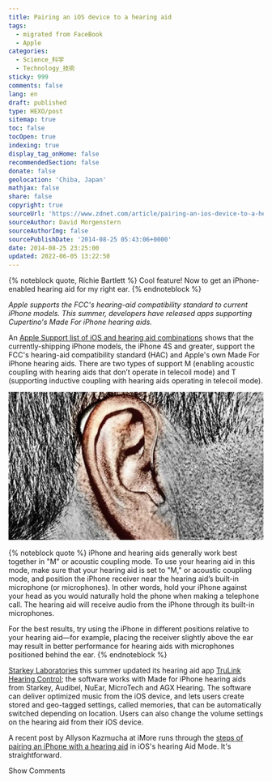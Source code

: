 ```yaml
---
title: Pairing an iOS device to a hearing aid
tags:
  - migrated from FaceBook
  - Apple
categories:
  - Science_科学
  - Technology_技術
sticky: 999
comments: false
lang: en
draft: published
type: HEXO/post
sitemap: true
toc: false
tocOpen: true
indexing: true
display_tag_onHome: false
recommendedSection: false
donate: false
geolocation: 'Chiba, Japan'
mathjax: false
share: false
copyright: true
sourceUrl: 'https://www.zdnet.com/article/pairing-an-ios-device-to-a-hearing-aid/'
sourceAuthor: David Morgenstern
sourceAuthorImg: false
sourcePublishDate: '2014-08-25 05:43:06+0000'
date: 2014-08-25 23:25:00
updated: 2022-06-05 13:22:50
---
```

{% noteblock quote, Richie Bartlett %}
Cool feature!
Now to get an iPhone-enabled hearing aid for my right ear.
{% endnoteblock %}

*Apple supports the FCC's hearing-aid compatibility standard to current iPhone models. This summer, developers have released apps supporting Cupertino's Made For iPhone hearing aids.*

An [Apple Support list of iOS and hearing aid combinations](http://support.apple.com/kb/HT4526) shows that the currently-shipping iPhone models, the iPhone 4S and greater, support the FCC's hearing-aid compatibility standard (HAC) and Apple's own Made For iPhone hearing aids. There are two types of support M (enabling acoustic coupling with hearing aids that don’t operate in telecoil mode) and T (supporting inductive coupling with hearing aids operating in telecoil mode).

![](./Pairing-an-iOS-device-to-a-hearing-aid/ear.jpg)

{% noteblock quote %}
iPhone and hearing aids generally work best together in "M" or acoustic coupling mode. To use your hearing aid in this mode, make sure that your hearing aid is set to "M," or acoustic coupling mode, and position the iPhone receiver near the hearing aid’s built-in microphone (or microphones). In other words, hold your iPhone against your head as you would naturally hold the phone when making a telephone call. The hearing aid will receive audio from the iPhone through its built-in microphones.

For the best results, try using the iPhone in different positions relative to your hearing aid—for example, placing the receiver slightly above the ear may result in better performance for hearing aids with microphones positioned behind the ear.
{% endnoteblock %}

[Starkey Laboratories](http://www.trulinkhearing.com) this summer updated its hearing aid app [TruLink Hearing Control](https://itunes.apple.com/us/app/trulink-hearing-control/id775168025?mt=8); the software works with Made for iPhone hearing aids from Starkey, Audibel, NuEar, MicroTech and AGX Hearing. The software can deliver optimized music from the iOS device, and lets users create stored and geo-tagged settings, called memories, that can be automatically switched depending on location. Users can also change the volume settings on the hearing aid from their iOS device. 

A recent post by Allyson Kazmucha at iMore runs through the [steps of pairing an iPhone with a hearing aid](http://www.imore.com/how-connect-hearing-aids-auditory-accessibility-your-iphone-or-ipad) in iOS's hearing Aid Mode. It's straightforward.

Show Comments

